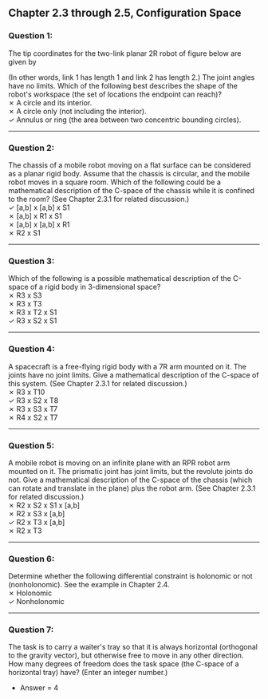 ## Chapter 2.3 through 2.5, Configuration Space

### Question 1:
The tip coordinates for the two-link planar 2R robot of figure below are given by<br>

(In other words, link 1 has length 1 and link 2 has length 2.)  The joint angles have no limits. 
Which of the following best describes the shape of the robot's workspace (the set of locations the endpoint can reach)?<br>
&#10007; A circle and its interior.<br>
&#10007; A circle only (not including the interior).<br>
&#10003; Annulus or ring (the area between two concentric bounding circles).<br>

--------------------------------------------------------------------------------------------------------------------------------------------------------
### Question 2:
The chassis of a mobile robot moving on a flat surface can be considered as a planar rigid body.  Assume that the chassis is 
circular, and the mobile robot moves in a square room.  Which of the following could be a mathematical description of the C-space 
of the chassis while it is confined to the room? (See Chapter 2.3.1 for related discussion.)<br>
&#10003; [a,b] x [a,b] x S1<br>
&#10007; [a,b] x R1 x S1<br>
&#10007; [a,b] x [a,b] x R1<br>
&#10007; R2 x S1<br>

--------------------------------------------------------------------------------------------------------------------------------------------------------
### Question 3:
Which of the following is a possible mathematical description of the C-space of a rigid body in 3-dimensional space?<br>
&#10007; R3 x S3<br>
&#10007; R3 x T3<br>
&#10007; R3 x T2 x S1<br>
&#10003; R3 x S2 x S1<br>

--------------------------------------------------------------------------------------------------------------------------------------------------------
### Question 4:
A spacecraft is a free-flying rigid body with a 7R arm mounted on it.  The joints have no joint limits. Give a mathematical 
description of the C-space of this system.  (See Chapter 2.3.1 for related discussion.)<br>
&#10007; R3 x T10<br>
&#10003; R3 x S2 x T8<br>
&#10007; R3 x S3 x T7<br>
&#10007; R4 x S2 x T7<br>

--------------------------------------------------------------------------------------------------------------------------------------------------------
### Question 5:
A mobile robot is moving on an infinite plane with an RPR robot arm mounted on it. The prismatic joint has joint limits, but the 
revolute joints do not. Give a mathematical description of the C-space of the chassis (which can rotate and translate in the plane) 
plus the robot arm.  (See Chapter 2.3.1 for related discussion.)<br>
&#10007; R2 x S2 x S1 x [a,b]<br>
&#10007; R2 x S3 x [a,b]<br>
&#10003; R2 x T3 x [a,b]<br>
&#10007; R2 x T3<br>

--------------------------------------------------------------------------------------------------------------------------------------------------------
### Question 6:
Determine whether the following differential constraint is holonomic or not (nonholonomic).  See the example in Chapter 2.4.<br>
&#10007; Holonomic<br>
&#10003; Nonholonomic<br>

--------------------------------------------------------------------------------------------------------------------------------------------------------
### Question 7:
The task is to carry a waiter's tray so that it is always horizontal (orthogonal to the gravity vector), but otherwise free to move 
in any other direction. How many degrees of freedom does the task space (the C-space of a horizontal tray) have?  (Enter an integer number.)<br>
- Answer = 4

